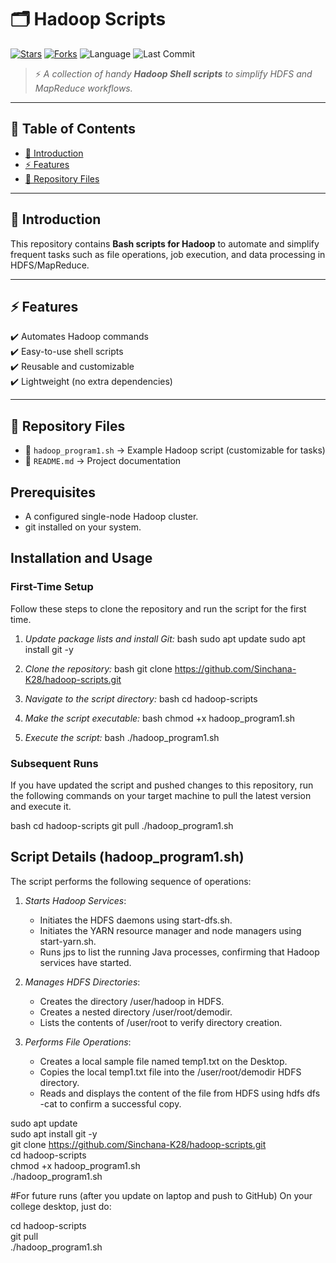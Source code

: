 # 🗂️ Hadoop Scripts  

[![Stars](https://img.shields.io/github/stars/Sinchana-K28/hadoop-scripts?style=social)](https://github.com/Sinchana-K28/hadoop-scripts/stargazers)
[![Forks](https://img.shields.io/github/forks/Sinchana-K28/hadoop-scripts?style=social)](https://github.com/Sinchana-K28/hadoop-scripts/network/members)
![Language](https://img.shields.io/badge/language-Shell-green)
![Last Commit](https://img.shields.io/github/last-commit/Sinchana-K28/hadoop-scripts?color=blue)

> ⚡ *A collection of handy **Hadoop Shell scripts** to simplify HDFS and MapReduce workflows.*  

---

## 📑 Table of Contents  
- [📌 Introduction](#-introduction)  
- [⚡ Features](#-features)  
- [📂 Repository Files](#-repository-files)  

---

## 📌 Introduction  
This repository contains **Bash scripts for Hadoop** to automate and simplify frequent tasks such as file operations, job execution, and data processing in HDFS/MapReduce.  

---

## ⚡ Features  
✔️ Automates Hadoop commands  
✔️ Easy-to-use shell scripts  
✔️ Reusable and customizable  
✔️ Lightweight (no extra dependencies)  

---

## 📂 Repository Files  
- 📜 `hadoop_program1.sh` → Example Hadoop script (customizable for tasks)  
- 📜 `README.md` → Project documentation 

## Prerequisites

*   A configured single-node Hadoop cluster.
*   git installed on your system.

## Installation and Usage

### First-Time Setup

Follow these steps to clone the repository and run the script for the first time.

1.  *Update package lists and install Git:*
    bash
    sudo apt update
    sudo apt install git -y
    

2.  *Clone the repository:*
    bash
    git clone https://github.com/Sinchana-K28/hadoop-scripts.git
    

3.  *Navigate to the script directory:*
    bash
    cd hadoop-scripts
    

4.  *Make the script executable:*
    bash
    chmod +x hadoop_program1.sh
    

5.  *Execute the script:*
    bash
    ./hadoop_program1.sh
    

### Subsequent Runs

If you have updated the script and pushed changes to this repository, run the following commands on your target machine to pull the latest version and execute it.

bash
cd hadoop-scripts
git pull
./hadoop_program1.sh


## Script Details (hadoop_program1.sh)

The script performs the following sequence of operations:

1.  *Starts Hadoop Services*:
    *   Initiates the HDFS daemons using start-dfs.sh.
    *   Initiates the YARN resource manager and node managers using start-yarn.sh.
    *   Runs jps to list the running Java processes, confirming that Hadoop services have started.

2.  *Manages HDFS Directories*:
    *   Creates the directory /user/hadoop in HDFS.
    *   Creates a nested directory /user/root/demodir.
    *   Lists the contents of /user/root to verify directory creation.

3.  *Performs File Operations*:
    *   Creates a local sample file named temp1.txt on the Desktop.
    *   Copies the local temp1.txt file into the /user/root/demodir HDFS directory.
    *   Reads and displays the content of the file from HDFS using hdfs dfs -cat to confirm a successful copy.

    
sudo apt update <br>sudo apt install git -y  <br>
git clone https://github.com/Sinchana-K28/hadoop-scripts.git<br>
cd hadoop-scripts<br>
chmod +x hadoop_program1.sh<br>
./hadoop_program1.sh<br>


#For future runs (after you update on laptop and push to GitHub)
On your college desktop, just do:<br>

cd hadoop-scripts<br>
git pull<br>
./hadoop_program1.sh<br>
